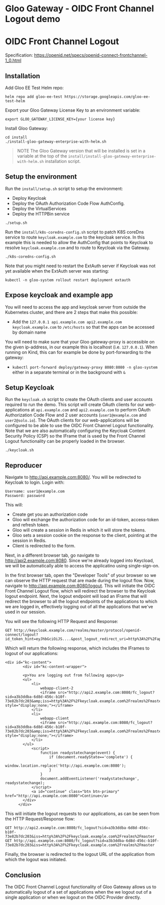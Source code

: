 # Gloo Gateway - OIDC Front Channel Logout demo


# OIDC Front Channel Logout

Specification: https://openid.net/specs/openid-connect-frontchannel-1_0.html


## Installation

Add Gloo EE Test Helm repo:
```
helm repo add gloo-ee-test https://storage.googleapis.com/gloo-ee-test-helm
```

Export your Gloo Gateway License Key to an environment variable:
```
export GLOO_GATEWAY_LICENSE_KEY={your license key}
```

Install Gloo Gateway:
```
cd install
./install-gloo-gateway-enterprise-with-helm.sh
```

> NOTE
> The Gloo Gateway version that will be installed is set in a variable at the top of the `install/install-gloo-gateway-enterprise-with-helm.sh` installation script.

## Setup the environment

Run the `install/setup.sh` script to setup the environment:
- Deploy Keycloak
- Deploy the OAuth Authorization Code Flow AuthConfig.
- Deploy the VirtualServices
- Deploy the HTTPBin service

```
./setup.sh
```

Run the `install/k8s-coredns-config.sh` script to patch K8S coreDns service to route `keycloak.example.com` to the keycloak service. In this example this is needed to allow the AuthConfig that points to Keycloak to resolve `keycloak.example.com` and to route to Keycloak via the Gateway.

```
./k8s-coredns-config.sh
```

Note that you might need to restart the ExtAuth server if Keycloak was not yet available when the ExtAuth server was starting:
```
kubectl -n gloo-system rollout restart deployment extauth
```

## Expose keycloak and example app
You will need to access the app and keycloak server from outside the Kubernetes cluster, and there are 2 steps that make this possible:
* Add the `127.0.0.1 api.example.com api2.example.com keycloak.example.com` to `/etc/hosts` so that the apps can be accessed by domain name

You will need to make sure that your Gloo gateway-proxy is accessible on the given ip-address, in our example this is localhost (i.e. `127.0.0.1`).
When running on Kind, this can for example be done by port-forwarding to the gateway:
* `kubectl port-forward deploy/gateway-proxy 8080:8080 -n gloo-system` either in a separate terminal or in the background with `&`

## Setup Keycloak

Run the `keycloak.sh` script to create the OAuth clients and user accounts required to run the demo. This script will create OAuth clients for our web-applications at `api.example.com` and `api2.example.com` to perform OAuth Authorization Code Flow and 2 user accounts (`user1@example.com` and `user2@solo.io`). The OAuth clients for our web-applications will be configured to be able to use the OIDC Front Channel Logout functionality. Note that we are also automatically configuring the Keycloak Content Security Policy (CSP) so the IFrame that is used by the Front Channel Logout functionality can be properly loaded in the browser.

```
./keycloak.sh
```

## Reproducer

Navigate to http://api.example.com:8080/. You will be redirected to Keycloak to login. Login with:

```
Username: user1@example.com
Password: password
```

This will:
- Create get you an authorization code
- Gloo will exchange the authorization code for an id-token, access-token and refresh token.
- Gloo will create a session in Redis in which it will store the tokens.
- Gloo sets a session cookie on the response to the client, pointing at the session in Redis.
- Client is redirected to the form.

Next, in a different browser tab, go navigate to http://api2.example.com:8080. Since we're already logged into Keycload, we will be automatically able to access the applicatino using single-sign-on.

In the first browser tab, open the "Developer Tools" of your browser so we can observe the HTTP request that are made during the logout flow. Now, navigate to http://api.example.com:8080/logout. This will initiate the OIDC Front Channel Logout flow, which will redirect the browser to the Keycloak logout endpoint. Next, the logout endpoint will load an IFrame that will redirect the browser to all the logout endpoints of the applications to which we are logged in, effectively logging out of all the applications that we've used in our session.

You will see the following HTTP Request and Response:

```
GET http://keycloak.example.com/realms/master/protocol/openid-connect/logout?id_token_hint=eyJhbGciOiJS....&post_logout_redirect_uri=http%3A%2F%2Fapi.example.com
```

Which will return the following response, which includes the IFrames to logout of our applications:

```
<div id="kc-content">
        <div id="kc-content-wrapper">

        <p>You are logging out from following apps</p>
        <ul>
            <li>
                webapp-client-2
                <iframe src="http://api2.example.com:8080/fc_logout?sid=a3b3ddba-6d8d-456c-b10f-73e82b7dc203&amp;iss=http%3A%2F%2Fkeycloak.example.com%2Frealms%2Fmaster" style="display:none;"></iframe>
            </li>
            <li>
                webapp-client
                <iframe src="http://api.example.com:8080/fc_logout?sid=a3b3ddba-6d8d-456c-b10f-73e82b7dc203&amp;iss=http%3A%2F%2Fkeycloak.example.com%2Frealms%2Fmaster" style="display:none;"></iframe>
            </li>
        </ul>
            <script>
                function readystatechange(event) {
                    if (document.readyState=='complete') {
                        window.location.replace('http://api.example.com:8080');
                    }
                }
                document.addEventListener('readystatechange', readystatechange);
            </script>
            <a id="continue" class="btn btn-primary" href="http://api.example.com:8080">Continue</a>
        </div>
      </div>
```

This will initiate the logout requests to our applications, as can be seen from the HTTP Request/Response flow:

```
GET http://api2.example.com:8080/fc_logout?sid=a3b3ddba-6d8d-456c-b10f-73e82b7dc203&iss=http%3A%2F%2Fkeycloak.example.com%2Frealms%2Fmaster
GET http://api.example.com:8080/fc_logout?sid=a3b3ddba-6d8d-456c-b10f-73e82b7dc203&iss=http%3A%2F%2Fkeycloak.example.com%2Frealms%2Fmaster
```

Finally, the browser is redirected to the logout URL of the application from which the logout was initiated.

## Conclusion
The OIDC Front Channel Logout functionality of Gloo Gateway allows us to automatically logout of a set of applications when the we logout out of a single application or when we logout on the OIDC Provider directly.